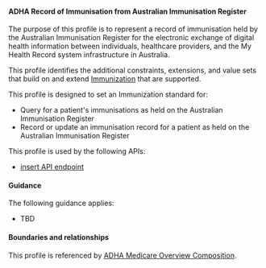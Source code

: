 #### ADHA Record of Immunisation from Australian Immunisation Register
The purpose of this profile is to represent a record of immunisation held by the Australian Immunisation Register for the electronic exchange of digital health information between individuals, healthcare providers, and the My Health Record system infrastructure in Australia.

This profile identifies the additional constraints, extensions, and value sets that build on and extend [Immunization](http://hl7.org/fhir/R4/immunization.html) that are supported. 

This profile is designed to set an Immunization standard for:
* Query for a patient's immunisations as held on the Australian Immunisation Register
* Record or update an immunisation record for a patient as held on the Australian Immunisation Register

This profile is used by the following APIs:
* [insert API endpoint](StructureDefinition-TBD-1.html)

#### Guidance
The following guidance applies:
* TBD

#### Boundaries and relationships
This profile is referenced by 
[ADHA Medicare Overview Composition](StructureDefinition-dh-composition-mov-1.html).